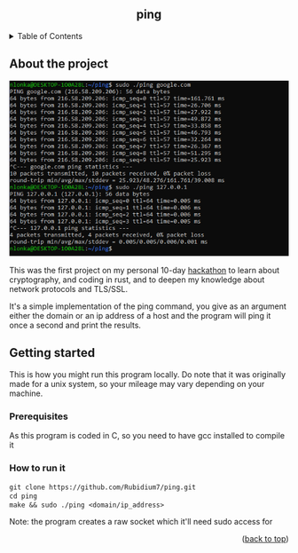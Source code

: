 <a id="readme-top"></a>

<div align="center">
  <h2 align="center">ping</h3>
</div>

<details>
  <summary>Table of Contents</summary>
  <ol>
    <li>
      <a href="#about-the-project">About the project</a>
    </li>
    <li>
      <a href="#getting-started">Getting started</a>
      <ul>
        <li><a href="#prerequisites">Prerequisites</a></li>
        <li><a href="#how-to-run-it">How to run it</a></li>
      </ul>
    </li>
    <!--<li><a href="#roadmap">Roadmap</a></li>-->
  </ol>
</details>



<!-- ABOUT THE PROJECT -->
## About the project

![product-screenshot](./screenshots/ping.PNG)

This was the first project on my personal 10-day [hackathon](https://github.com/Rubidium7/hackathon) to learn about cryptography, and coding in rust, and to deepen my knowledge about network protocols and TLS/SSL.

It's a simple implementation of the ping command, you give as an argument either the domain or an ip address of a host and the program will ping it once a second and print the results. 

<!-- GETTING STARTED -->
## Getting started

This is how you might run this program locally.
Do note that it was originally made for a unix system, so your mileage may vary depending on your machine. 

### Prerequisites

As this program is coded in C, so you need to have gcc installed to compile it

### How to run it

```
git clone https://github.com/Rubidium7/ping.git
cd ping
make && sudo ./ping <domain/ip_address>
```
Note: the program creates a raw socket which it'll need sudo access for

<!-- ROADMAP -->
<!--## Roadmap

- [ ] Feature 1
- [ ] Feature 2
- [ ] Feature 3
    - [ ] Nested Feature -->


<p align="right">(<a href="#readme-top">back to top</a>)</p>
